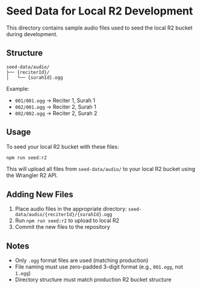 # Seed Data for Local R2 Development

This directory contains sample audio files used to seed the local R2 bucket during development.

## Structure

```
seed-data/audio/
├── {reciterId}/
│   └── {surahId}.ogg
```

Example:
- `001/001.ogg` → Reciter 1, Surah 1
- `002/001.ogg` → Reciter 2, Surah 1
- `002/002.ogg` → Reciter 2, Surah 2

## Usage

To seed your local R2 bucket with these files:

```bash
npm run seed:r2
```

This will upload all files from `seed-data/audio/` to your local R2 bucket using the Wrangler R2 API.

## Adding New Files

1. Place audio files in the appropriate directory: `seed-data/audio/{reciterId}/{surahId}.ogg`
2. Run `npm run seed:r2` to upload to local R2
3. Commit the new files to the repository

## Notes

- Only `.ogg` format files are used (matching production)
- File naming must use zero-padded 3-digit format (e.g., `001.ogg`, not `1.ogg`)
- Directory structure must match production R2 bucket structure

